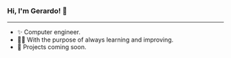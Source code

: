 ### Hi, I'm Gerardo! 👋

<!--
**gerardoeseg/gerardoeseg** is a ✨ _special_ ✨ repository because its `README.md` (this file) appears on your GitHub profile.

Here are some ideas to get you started:
-->
---
- ✨ Computer engineer.
- 👨‍🎓 With the purpose of always learning and improving.
- 🚀 Projects coming soon.
